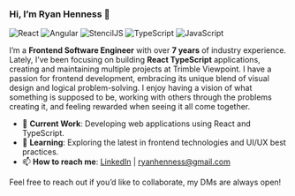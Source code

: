 ### Hi, I’m Ryan Henness 👋
![React](https://img.shields.io/badge/-React-blue)
![Angular](https://img.shields.io/badge/-Angular-red)
![StencilJS](https://img.shields.io/badge/-StencilJS-yellow)
![TypeScript](https://img.shields.io/badge/-TypeScript-%232b95ff)
![JavaScript](https://img.shields.io/badge/-JavaScript-%23fff42b)

I’m a **Frontend Software Engineer** with over **7 years** of industry experience. Lately, I’ve been focusing on building **React TypeScript** applications, creating and maintaining multiple projects at Trimble Viewpoint. I have a passion for frontend development, embracing its unique blend of visual design and logical problem-solving. I enjoy having a vision of what something is supposed to be, working with others through the problems creating it, and feeling rewarded when seeing it all come together.

- 🔭 **Current Work**: Developing web applications using React and TypeScript.
- 🌱 **Learning**: Exploring the latest in frontend technologies and UI/UX best practices.
- 📫 **How to reach me**: [LinkedIn](https://www.linkedin.com/in/ryan-henness/) | ryanhenness@gmail.com

Feel free to reach out if you’d like to collaborate, my DMs are always open!     
